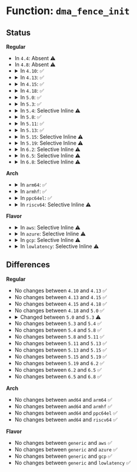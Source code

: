 # Function: <code>dma_fence_init</code>

## Status
<b>Regular</b>
<ul>
<li>
In <code>4.4</code>: Absent ⚠️
</li>
<li>
In <code>4.8</code>: Absent ⚠️
</li>
<li>
<details>
<summary>In <code>4.10</code>: ✅</summary>

```c
void dma_fence_init(struct dma_fence *fence, const struct dma_fence_ops *ops, spinlock_t *lock, u64 context, unsigned int seqno);
```

**Collision:** Unique Global

**Inline:** No

**Transformation:** False

**Instances:**

```
In drivers/dma-buf/dma-fence.c (ffffffff81628f70)
Location: drivers/dma-buf/dma-fence.c:530
Inline: False
Direct callers:
  - drivers/dma-buf/dma-fence-array.c:dma_fence_array_create
  - drivers/dma-buf/sw_sync.c:sw_sync_ioctl
```
**Symbols:**

```
ffffffff81628f70-ffffffff81629026: dma_fence_init (STB_GLOBAL)
```
</details>
</li>
<li>
<details>
<summary>In <code>4.13</code>: ✅</summary>

```c
void dma_fence_init(struct dma_fence *fence, const struct dma_fence_ops *ops, spinlock_t *lock, u64 context, unsigned int seqno);
```

**Collision:** Unique Global

**Inline:** No

**Transformation:** False

**Instances:**

```
In drivers/dma-buf/dma-fence.c (ffffffff8163ebd0)
Location: drivers/dma-buf/dma-fence.c:559
Inline: False
Direct callers:
  - drivers/dma-buf/dma-fence-array.c:dma_fence_array_create
  - drivers/dma-buf/sw_sync.c:sw_sync_ioctl
```
**Symbols:**

```
ffffffff8163ebd0-ffffffff8163ec98: dma_fence_init (STB_GLOBAL)
```
</details>
</li>
<li>
<details>
<summary>In <code>4.15</code>: ✅</summary>

```c
void dma_fence_init(struct dma_fence *fence, const struct dma_fence_ops *ops, spinlock_t *lock, u64 context, unsigned int seqno);
```

**Collision:** Unique Global

**Inline:** No

**Transformation:** False

**Instances:**

```
In drivers/dma-buf/dma-fence.c (ffffffff816a79d0)
Location: drivers/dma-buf/dma-fence.c:558
Inline: False
Direct callers:
  - drivers/dma-buf/dma-fence-array.c:dma_fence_array_create
  - drivers/dma-buf/sw_sync.c:sw_sync_ioctl
```
**Symbols:**

```
ffffffff816a79d0-ffffffff816a7a9d: dma_fence_init (STB_GLOBAL)
```
</details>
</li>
<li>
<details>
<summary>In <code>4.18</code>: ✅</summary>

```c
void dma_fence_init(struct dma_fence *fence, const struct dma_fence_ops *ops, spinlock_t *lock, u64 context, unsigned int seqno);
```

**Collision:** Unique Global

**Inline:** No

**Transformation:** False

**Instances:**

```
In drivers/dma-buf/dma-fence.c (ffffffff816e3ab0)
Location: drivers/dma-buf/dma-fence.c:559
Inline: False
Direct callers:
  - drivers/dma-buf/dma-fence-array.c:dma_fence_array_create
  - drivers/dma-buf/sw_sync.c:sw_sync_ioctl
```
**Symbols:**

```
ffffffff816e3ab0-ffffffff816e3b7d: dma_fence_init (STB_GLOBAL)
```
</details>
</li>
<li>
<details>
<summary>In <code>5.0</code>: ✅</summary>

```c
void dma_fence_init(struct dma_fence *fence, const struct dma_fence_ops *ops, spinlock_t *lock, u64 context, unsigned int seqno);
```

**Collision:** Unique Global

**Inline:** No

**Transformation:** False

**Instances:**

```
In drivers/dma-buf/dma-fence.c (ffffffff81706d60)
Location: drivers/dma-buf/dma-fence.c:651
Inline: False
Direct callers:
  - drivers/dma-buf/dma-fence.c:dma_fence_get_stub
  - drivers/dma-buf/dma-fence-array.c:dma_fence_array_create
  - drivers/dma-buf/sw_sync.c:sw_sync_ioctl
```
**Symbols:**

```
ffffffff81706d60-ffffffff81706e17: dma_fence_init (STB_GLOBAL)
```
</details>
</li>
<li>
<details>
<summary>In <code>5.3</code>: ✅</summary>

```c
void dma_fence_init(struct dma_fence *fence, const struct dma_fence_ops *ops, spinlock_t *lock, u64 context, u64 seqno);
```

**Collision:** Unique Global

**Inline:** No

**Transformation:** False

**Instances:**

```
In drivers/dma-buf/dma-fence.c (ffffffff81741ec0)
Location: drivers/dma-buf/dma-fence.c:661
Inline: False
Direct callers:
  - drivers/dma-buf/dma-fence.c:dma_fence_get_stub
  - drivers/dma-buf/dma-fence-array.c:dma_fence_array_create
  - drivers/dma-buf/dma-fence-chain.c:dma_fence_chain_init
  - drivers/dma-buf/sw_sync.c:sw_sync_ioctl
```
**Symbols:**

```
ffffffff81741ec0-ffffffff81741f78: dma_fence_init (STB_GLOBAL)
```
</details>
</li>
<li>
<details>
<summary>In <code>5.4</code>: Selective Inline ⚠️</summary>

```c
void dma_fence_init(struct dma_fence *fence, const struct dma_fence_ops *ops, spinlock_t *lock, u64 context, u64 seqno);
```

**Collision:** Unique Global

**Inline:** Selective

**Transformation:** False

**Instances:**

```
In drivers/dma-buf/dma-fence.c (ffffffff817667a0)
Location: drivers/dma-buf/dma-fence.c:646
Inline: True
Direct callers:
  - drivers/dma-buf/dma-fence.c:dma_fence_get_stub
  - drivers/dma-buf/dma-fence-array.c:dma_fence_array_create
  - drivers/dma-buf/dma-fence-chain.c:dma_fence_chain_init
  - drivers/dma-buf/sw_sync.c:sw_sync_ioctl
```
**Symbols:**

```
ffffffff817667a0-ffffffff81766858: dma_fence_init (STB_GLOBAL)
```
</details>
</li>
<li>
<details>
<summary>In <code>5.8</code>: ✅</summary>

```c
void dma_fence_init(struct dma_fence *fence, const struct dma_fence_ops *ops, spinlock_t *lock, u64 context, u64 seqno);
```

**Collision:** Unique Global

**Inline:** No

**Transformation:** False

**Instances:**

```
In drivers/dma-buf/dma-fence.c (ffffffff81827000)
Location: drivers/dma-buf/dma-fence.c:638
Inline: False
Direct callers:
  - drivers/dma-buf/dma-fence.c:dma_fence_get_stub
  - drivers/dma-buf/dma-fence-array.c:dma_fence_array_create
  - drivers/dma-buf/dma-fence-chain.c:dma_fence_chain_init
  - drivers/dma-buf/sw_sync.c:sync_pt_create
```
**Symbols:**

```
ffffffff81827000-ffffffff818270b8: dma_fence_init (STB_GLOBAL)
```
</details>
</li>
<li>
<details>
<summary>In <code>5.11</code>: ✅</summary>

```c
void dma_fence_init(struct dma_fence *fence, const struct dma_fence_ops *ops, spinlock_t *lock, u64 context, u64 seqno);
```

**Collision:** Unique Global

**Inline:** No

**Transformation:** False

**Instances:**

```
In drivers/dma-buf/dma-fence.c (ffffffff81837ac0)
Location: drivers/dma-buf/dma-fence.c:848
Inline: False
Direct callers:
  - drivers/dma-buf/dma-fence.c:dma_fence_get_stub
  - drivers/dma-buf/dma-fence-array.c:dma_fence_array_create
  - drivers/dma-buf/dma-fence-chain.c:dma_fence_chain_init
  - drivers/dma-buf/sw_sync.c:sync_pt_create
```
**Symbols:**

```
ffffffff81837ac0-ffffffff81837b52: dma_fence_init (STB_GLOBAL)
```
</details>
</li>
<li>
<details>
<summary>In <code>5.13</code>: ✅</summary>

```c
void dma_fence_init(struct dma_fence *fence, const struct dma_fence_ops *ops, spinlock_t *lock, u64 context, u64 seqno);
```

**Collision:** Unique Global

**Inline:** No

**Transformation:** False

**Instances:**

```
In drivers/dma-buf/dma-fence.c (ffffffff8181a6f0)
Location: drivers/dma-buf/dma-fence.c:929
Inline: False
Direct callers:
  - drivers/dma-buf/dma-fence.c:dma_fence_allocate_private_stub
  - drivers/dma-buf/dma-fence.c:dma_fence_get_stub
  - drivers/dma-buf/dma-fence-array.c:dma_fence_array_create
  - drivers/dma-buf/dma-fence-chain.c:dma_fence_chain_init
  - drivers/dma-buf/sw_sync.c:sync_pt_create
```
**Symbols:**

```
ffffffff8181a6f0-ffffffff8181a782: dma_fence_init (STB_GLOBAL)
```
</details>
</li>
<li>
<details>
<summary>In <code>5.15</code>: Selective Inline ⚠️</summary>

```c
void dma_fence_init(struct dma_fence *fence, const struct dma_fence_ops *ops, spinlock_t *lock, u64 context, u64 seqno);
```

**Collision:** Unique Global

**Inline:** Selective

**Transformation:** False

**Instances:**

```
In drivers/dma-buf/dma-fence.c (ffffffff818a49d0)
Location: drivers/dma-buf/dma-fence.c:929
Inline: True
Direct callers:
  - drivers/dma-buf/dma-fence.c:dma_fence_allocate_private_stub
  - drivers/dma-buf/dma-fence.c:dma_fence_get_stub
  - drivers/dma-buf/dma-fence-array.c:dma_fence_array_create
  - drivers/dma-buf/dma-fence-chain.c:dma_fence_chain_init
  - drivers/dma-buf/sw_sync.c:sync_pt_create
```
**Symbols:**

```
ffffffff818a49d0-ffffffff818a4a5b: dma_fence_init (STB_GLOBAL)
```
</details>
</li>
<li>
<details>
<summary>In <code>5.19</code>: Selective Inline ⚠️</summary>

```c
void dma_fence_init(struct dma_fence *fence, const struct dma_fence_ops *ops, spinlock_t *lock, u64 context, u64 seqno);
```

**Collision:** Unique Global

**Inline:** Selective

**Transformation:** False

**Instances:**

```
In drivers/dma-buf/dma-fence.c (ffffffff819ee5e0)
Location: drivers/dma-buf/dma-fence.c:943
Inline: True
Direct callers:
  - drivers/dma-buf/dma-fence.c:dma_fence_allocate_private_stub
  - drivers/dma-buf/dma-fence.c:dma_fence_get_stub
  - drivers/dma-buf/dma-fence-array.c:dma_fence_array_create
  - drivers/dma-buf/dma-fence-chain.c:dma_fence_chain_init
  - drivers/dma-buf/sw_sync.c:sync_pt_create
```
**Symbols:**

```
ffffffff819ee5e0-ffffffff819ee6d5: dma_fence_init (STB_GLOBAL)
```
</details>
</li>
<li>
<details>
<summary>In <code>6.2</code>: Selective Inline ⚠️</summary>

```c
void dma_fence_init(struct dma_fence *fence, const struct dma_fence_ops *ops, spinlock_t *lock, u64 context, u64 seqno);
```

**Collision:** Unique Global

**Inline:** Selective

**Transformation:** False

**Instances:**

```
In drivers/dma-buf/dma-fence.c (ffffffff81b6ba80)
Location: drivers/dma-buf/dma-fence.c:947
Inline: True
Direct callers:
  - drivers/dma-buf/dma-fence.c:dma_fence_allocate_private_stub
  - drivers/dma-buf/dma-fence.c:dma_fence_get_stub
  - drivers/dma-buf/dma-fence-array.c:dma_fence_array_create
  - drivers/dma-buf/dma-fence-chain.c:dma_fence_chain_init
  - drivers/dma-buf/sw_sync.c:sync_pt_create
```
**Symbols:**

```
ffffffff81b6ba80-ffffffff81b6bb75: dma_fence_init (STB_GLOBAL)
```
</details>
</li>
<li>
<details>
<summary>In <code>6.5</code>: Selective Inline ⚠️</summary>

```c
void dma_fence_init(struct dma_fence *fence, const struct dma_fence_ops *ops, spinlock_t *lock, u64 context, u64 seqno);
```

**Collision:** Unique Global

**Inline:** Selective

**Transformation:** False

**Instances:**

```
In drivers/dma-buf/dma-fence.c (ffffffff81bbf30f)
Location: drivers/dma-buf/dma-fence.c:1007
Inline: True
Inline callers:
  - drivers/dma-buf/dma-fence.c:dma_fence_allocate_private_stub
  - drivers/dma-buf/dma-fence.c:dma_fence_allocate_private_stub
  - drivers/dma-buf/dma-fence.c:dma_fence_get_stub
  - drivers/dma-buf/dma-fence.c:dma_fence_get_stub
Direct callers:
  - drivers/dma-buf/dma-fence-array.c:dma_fence_array_create
  - drivers/dma-buf/dma-fence-chain.c:dma_fence_chain_init
  - drivers/dma-buf/sw_sync.c:sync_pt_create
```
**Symbols:**

```
ffffffff81bbefa0-ffffffff81bbf095: dma_fence_init (STB_GLOBAL)
```
</details>
</li>
<li>
<details>
<summary>In <code>6.8</code>: Selective Inline ⚠️</summary>

```c
void dma_fence_init(struct dma_fence *fence, const struct dma_fence_ops *ops, spinlock_t *lock, u64 context, u64 seqno);
```

**Collision:** Unique Global

**Inline:** Selective

**Transformation:** False

**Instances:**

```
In drivers/dma-buf/dma-fence.c (ffffffff81c13a8e)
Location: drivers/dma-buf/dma-fence.c:1008
Inline: True
Inline callers:
  - drivers/dma-buf/dma-fence.c:dma_fence_allocate_private_stub
  - drivers/dma-buf/dma-fence.c:dma_fence_allocate_private_stub
  - drivers/dma-buf/dma-fence.c:dma_fence_get_stub
  - drivers/dma-buf/dma-fence.c:dma_fence_get_stub
Direct callers:
  - drivers/dma-buf/dma-fence-array.c:dma_fence_array_create
  - drivers/dma-buf/dma-fence-chain.c:dma_fence_chain_init
  - drivers/dma-buf/sw_sync.c:sync_pt_create
  - drivers/gpu/drm/drm_crtc.c:drm_crtc_create_fence
  - drivers/gpu/drm/drm_writeback.c:drm_writeback_get_out_fence
```
**Symbols:**

```
ffffffff81c136f0-ffffffff81c137e5: dma_fence_init (STB_GLOBAL)
```
</details>
</li>
</ul>
<b>Arch</b>
<ul>
<li>
<details>
<summary>In <code>arm64</code>: ✅</summary>

```c
void dma_fence_init(struct dma_fence *fence, const struct dma_fence_ops *ops, spinlock_t *lock, u64 context, u64 seqno);
```

**Collision:** Unique Global

**Inline:** No

**Transformation:** False

**Instances:**

```
In drivers/dma-buf/dma-fence.c (ffff8000109663b8)
Location: drivers/dma-buf/dma-fence.c:646
Inline: False
Direct callers:
  - drivers/dma-buf/dma-fence.c:dma_fence_get_stub
  - drivers/dma-buf/dma-fence-array.c:dma_fence_array_create
  - drivers/dma-buf/dma-fence-chain.c:dma_fence_chain_init
  - drivers/dma-buf/sw_sync.c:sw_sync_ioctl
```
**Symbols:**

```
ffff8000109663b8-ffff8000109664b8: dma_fence_init (STB_GLOBAL)
```
</details>
</li>
<li>
<details>
<summary>In <code>armhf</code>: ✅</summary>

```c
void dma_fence_init(struct dma_fence *fence, const struct dma_fence_ops *ops, spinlock_t *lock, u64 context, u64 seqno);
```

**Collision:** Unique Global

**Inline:** No

**Transformation:** False

**Instances:**

```
In drivers/dma-buf/dma-fence.c (c0a3d2d8)
Location: drivers/dma-buf/dma-fence.c:646
Inline: False
Direct callers:
  - drivers/dma-buf/dma-fence.c:dma_fence_get_stub
  - drivers/dma-buf/dma-fence-array.c:dma_fence_array_create
  - drivers/dma-buf/dma-fence-chain.c:dma_fence_chain_init
  - drivers/dma-buf/sw_sync.c:sw_sync_ioctl
```
**Symbols:**

```
c0a3d2d8-c0a3d3d4: dma_fence_init (STB_GLOBAL)
```
</details>
</li>
<li>
<details>
<summary>In <code>ppc64el</code>: ✅</summary>

```c
void dma_fence_init(struct dma_fence *fence, const struct dma_fence_ops *ops, spinlock_t *lock, u64 context, u64 seqno);
```

**Collision:** Unique Global

**Inline:** No

**Transformation:** False

**Instances:**

```
In drivers/dma-buf/dma-fence.c (c000000000a1dfc0)
Location: drivers/dma-buf/dma-fence.c:646
Inline: False
Direct callers:
  - drivers/dma-buf/dma-fence.c:dma_fence_get_stub
  - drivers/dma-buf/dma-fence-array.c:dma_fence_array_create
  - drivers/dma-buf/dma-fence-chain.c:dma_fence_chain_init
  - drivers/dma-buf/dma-fence-chain.c:dma_fence_chain_init
  - drivers/dma-buf/dma-fence-chain.c:dma_fence_chain_init
  - drivers/dma-buf/sw_sync.c:sw_sync_ioctl
```
**Symbols:**

```
c000000000a1dfc0-c000000000a1e0e0: dma_fence_init (STB_GLOBAL)
```
</details>
</li>
<li>
<details>
<summary>In <code>riscv64</code>: Selective Inline ⚠️</summary>

```c
void dma_fence_init(struct dma_fence *fence, const struct dma_fence_ops *ops, spinlock_t *lock, u64 context, u64 seqno);
```

**Collision:** Unique Global

**Inline:** Selective

**Transformation:** False

**Instances:**

```
In drivers/dma-buf/dma-fence.c (ffffffe0005d35a0)
Location: drivers/dma-buf/dma-fence.c:646
Inline: True
Direct callers:
  - drivers/dma-buf/dma-fence.c:dma_fence_get_stub
  - drivers/dma-buf/dma-fence-array.c:dma_fence_array_create
  - drivers/dma-buf/dma-fence-chain.c:dma_fence_chain_init
  - drivers/dma-buf/sw_sync.c:sw_sync_ioctl
```
**Symbols:**

```
ffffffe0005d35a0-ffffffe0005d366a: dma_fence_init (STB_GLOBAL)
```
</details>
</li>
</ul>
<b>Flavor</b>
<ul>
<li>
<details>
<summary>In <code>aws</code>: Selective Inline ⚠️</summary>

```c
void dma_fence_init(struct dma_fence *fence, const struct dma_fence_ops *ops, spinlock_t *lock, u64 context, u64 seqno);
```

**Collision:** Unique Global

**Inline:** Selective

**Transformation:** False

**Instances:**

```
In drivers/dma-buf/dma-fence.c (ffffffff8171ae90)
Location: drivers/dma-buf/dma-fence.c:646
Inline: True
Direct callers:
  - drivers/dma-buf/dma-fence.c:dma_fence_get_stub
  - drivers/dma-buf/dma-fence-array.c:dma_fence_array_create
  - drivers/dma-buf/dma-fence-chain.c:dma_fence_chain_init
  - drivers/dma-buf/sw_sync.c:sw_sync_ioctl
```
**Symbols:**

```
ffffffff8171ae90-ffffffff8171af48: dma_fence_init (STB_GLOBAL)
```
</details>
</li>
<li>
<details>
<summary>In <code>azure</code>: Selective Inline ⚠️</summary>

```c
void dma_fence_init(struct dma_fence *fence, const struct dma_fence_ops *ops, spinlock_t *lock, u64 context, u64 seqno);
```

**Collision:** Unique Global

**Inline:** Selective

**Transformation:** False

**Instances:**

```
In drivers/dma-buf/dma-fence.c (ffffffff816f42f0)
Location: drivers/dma-buf/dma-fence.c:646
Inline: True
Direct callers:
  - drivers/dma-buf/dma-fence.c:dma_fence_get_stub
  - drivers/dma-buf/dma-fence-array.c:dma_fence_array_create
  - drivers/dma-buf/dma-fence-chain.c:dma_fence_chain_init
  - drivers/dma-buf/sw_sync.c:sw_sync_ioctl
```
**Symbols:**

```
ffffffff816f42f0-ffffffff816f43a8: dma_fence_init (STB_GLOBAL)
```
</details>
</li>
<li>
<details>
<summary>In <code>gcp</code>: Selective Inline ⚠️</summary>

```c
void dma_fence_init(struct dma_fence *fence, const struct dma_fence_ops *ops, spinlock_t *lock, u64 context, u64 seqno);
```

**Collision:** Unique Global

**Inline:** Selective

**Transformation:** False

**Instances:**

```
In drivers/dma-buf/dma-fence.c (ffffffff81759c60)
Location: drivers/dma-buf/dma-fence.c:646
Inline: True
Direct callers:
  - drivers/dma-buf/dma-fence.c:dma_fence_get_stub
  - drivers/dma-buf/dma-fence-array.c:dma_fence_array_create
  - drivers/dma-buf/dma-fence-chain.c:dma_fence_chain_init
  - drivers/dma-buf/sw_sync.c:sw_sync_ioctl
```
**Symbols:**

```
ffffffff81759c60-ffffffff81759d18: dma_fence_init (STB_GLOBAL)
```
</details>
</li>
<li>
<details>
<summary>In <code>lowlatency</code>: Selective Inline ⚠️</summary>

```c
void dma_fence_init(struct dma_fence *fence, const struct dma_fence_ops *ops, spinlock_t *lock, u64 context, u64 seqno);
```

**Collision:** Unique Global

**Inline:** Selective

**Transformation:** False

**Instances:**

```
In drivers/dma-buf/dma-fence.c (ffffffff817751d0)
Location: drivers/dma-buf/dma-fence.c:646
Inline: True
Direct callers:
  - drivers/dma-buf/dma-fence.c:dma_fence_get_stub
  - drivers/dma-buf/dma-fence-array.c:dma_fence_array_create
  - drivers/dma-buf/dma-fence-chain.c:dma_fence_chain_init
  - drivers/dma-buf/sw_sync.c:sw_sync_ioctl
```
**Symbols:**

```
ffffffff817751d0-ffffffff8177529a: dma_fence_init (STB_GLOBAL)
```
</details>
</li>
</ul>

## Differences
<b>Regular</b>
<ul>
<li>
No changes between <code>4.10</code> and <code>4.13</code> ✅
</li>
<li>
No changes between <code>4.13</code> and <code>4.15</code> ✅
</li>
<li>
No changes between <code>4.15</code> and <code>4.18</code> ✅
</li>
<li>
No changes between <code>4.18</code> and <code>5.0</code> ✅
</li>
<li>
<details>
<summary>Changed between <code>5.0</code> and <code>5.3</code> ⚠️</summary>
<ul>
<li>
<b>Param type changed. </b>
<code>unsigned int seqno</code> ➡️ <code>u64 seqno</code>
</li>
</ul>
</details>
</li>
<li>
No changes between <code>5.3</code> and <code>5.4</code> ✅
</li>
<li>
No changes between <code>5.4</code> and <code>5.8</code> ✅
</li>
<li>
No changes between <code>5.8</code> and <code>5.11</code> ✅
</li>
<li>
No changes between <code>5.11</code> and <code>5.13</code> ✅
</li>
<li>
No changes between <code>5.13</code> and <code>5.15</code> ✅
</li>
<li>
No changes between <code>5.15</code> and <code>5.19</code> ✅
</li>
<li>
No changes between <code>5.19</code> and <code>6.2</code> ✅
</li>
<li>
No changes between <code>6.2</code> and <code>6.5</code> ✅
</li>
<li>
No changes between <code>6.5</code> and <code>6.8</code> ✅
</li>
</ul>
<b>Arch</b>
<ul>
<li>
No changes between <code>amd64</code> and <code>arm64</code> ✅
</li>
<li>
No changes between <code>amd64</code> and <code>armhf</code> ✅
</li>
<li>
No changes between <code>amd64</code> and <code>ppc64el</code> ✅
</li>
<li>
No changes between <code>amd64</code> and <code>riscv64</code> ✅
</li>
</ul>
<b>Flavor</b>
<ul>
<li>
No changes between <code>generic</code> and <code>aws</code> ✅
</li>
<li>
No changes between <code>generic</code> and <code>azure</code> ✅
</li>
<li>
No changes between <code>generic</code> and <code>gcp</code> ✅
</li>
<li>
No changes between <code>generic</code> and <code>lowlatency</code> ✅
</li>
</ul>
